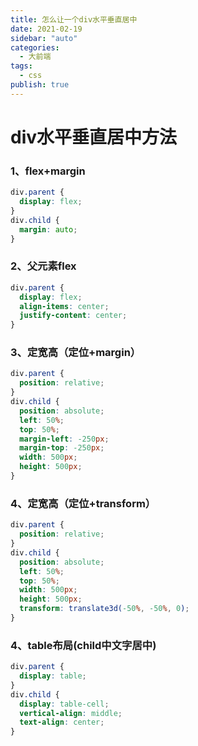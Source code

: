 ```yaml
---
title: 怎么让一个div水平垂直居中
date: 2021-02-19
sidebar: "auto"
categories:
  - 大前端
tags:
  - css
publish: true
---
```


# div水平垂直居中方法

### 1、flex+margin

```css
div.parent {
  display: flex;
}
div.child {
  margin: auto;
}
```

### 2、父元素flex

```css
div.parent {
  display: flex;
  align-items: center;
  justify-content: center;
}
```

### 3、定宽高（定位+margin）

```css
div.parent {
  position: relative;
}
div.child {
  position: absolute;
  left: 50%;
  top: 50%;
  margin-left: -250px;
  margin-top: -250px;
  width: 500px;
  height: 500px;
}
```

### 4、定宽高（定位+transform）

```css
div.parent {
  position: relative;
}
div.child {
  position: absolute;
  left: 50%;
  top: 50%;
  width: 500px;
  height: 500px;
  transform: translate3d(-50%, -50%, 0);
}
```

### 4、table布局(child中文字居中)

```css
div.parent {
  display: table;
}
div.child {
  display: table-cell;
  vertical-align: middle;
  text-align: center;
}
```

